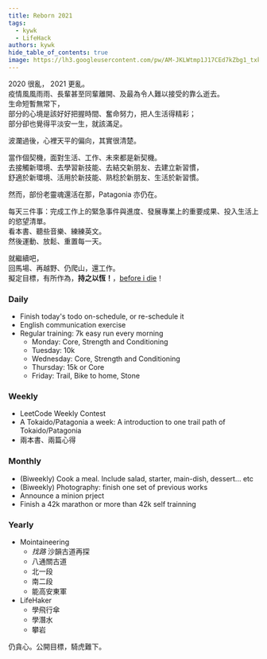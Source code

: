 ```yaml
---
title: Reborn 2021
tags:
  - kywk
  - LifeHack
authors: kywk
hide_table_of_contents: true
image: https://lh3.googleusercontent.com/pw/AM-JKLWtmp1J17CEd7kZbg1_txkZN6YHKxO75EEbyruO0ZWUnHR-eX9v3nZjiv5RH9FgZBx5Q7VoBD54R_YF67051F8J8PlvAsjYw60PXFrT0vuPzqGU9CPeCnanguSph502riw7cc-Aalut81t_upJj5tfU2w=w800-no?authuser=0
---
```


2020 很亂， 2021 更亂。  
疫情風風雨雨、長輩甚至同輩離開、及最為令人難以接受的靠么逝去。  
生命短暫無常下，  
部分的心境是該好好把握時間、奮命努力，把人生活得精彩；  
部分卻也覺得平淡安一生，就該滿足。

<!--truncate-->

波瀾過後，心裡天平的偏向，其實很清楚。

當作個契機，面對生活、工作、未來都是新契機。  
去接觸新環境、去學習新技能、去結交新朋友、去建立新習慣，  
舒適於新環境、活用於新技能、熟稔於新朋友、生活於新習慣。 

然而，部份老靈魂還活在那，Patagonia 亦仍在。

每天三件事：完成工作上的緊急事件與進度、發展專業上的重要成果、投入生活上的慾望清單。  
看本書、聽些音樂、練練英文。  
然後運動、放鬆、重置每一天。

就繼續吧，  
回馬場、再越野、仍爬山，還工作。  
擬定目標，有所作為，__持之以恆！__，[before i die](http://goo.gl/393HY)！


### Daily ###

-   Finish today's todo on-schedule, or re-schedule it
-   English communication exercise
-   Regular training: 7k easy run every morning
    -   Monday: Core, Strength and Conditioning
    -   Tuesday: 10k
    -   Wednesday: Core, Strength and Conditioning
    -   Thursday: 15k or Core 
    -   Friday: Trail, Bike to home, Stone

### Weekly ###

-   LeetCode Weekly Contest 
-   A Tokaido/Patagonia a week: A introduction to one trail path of Tokaido/Patagonia
-   兩本書、兩篇心得

### Monthly ###

-   (Biweekly) Cook a meal. Include salad, starter, main-dish, dessert... etc
-   (Biweekly) Photography: finish one set of previous works
-   Announce a minion prject
-   Finish a 42k marathon or more than 42k self trainning

### Yearly ###

-   Mointaineering
    -   _找路_ 沙韻古道再探
    -   八通關古道
    -   北一段
    -   南二段
    -   能高安東軍
-   LifeHaker
    -   學飛行傘
    -   學潛水
    -   攀岩

仍貪心。公開目標，騎虎難下。
